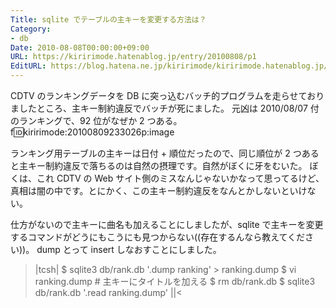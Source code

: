 ```yaml
---
Title: sqlite でテーブルの主キーを変更する方法は？
Category:
- db
Date: 2010-08-08T00:00:00+09:00
URL: https://kiririmode.hatenablog.jp/entry/20100808/p1
EditURL: https://blog.hatena.ne.jp/kiririmode/kiririmode.hatenablog.jp/atom/entry/8454420450078211687
---
```



CDTV のランキングデータを DB に突っ込むバッチ的プログラムを走らせておりましたところ、主キー制約違反でバッチが死にました。
元凶は 2010/08/07 付のランキングで、92 位がなぜか 2 つある。
f:id:kiririmode:20100809233026p:image

ランキング用テーブルの主キーは日付 + 順位だったので、同じ順位が 2 つあると主キー制約違反で落ちるのは自然の摂理です。自然がぼくに牙をむいた。
ぼくは、これ CDTV の Web サイト側のミスなんじゃないかなって思ってるけど、真相は闇の中です。とにかく、この主キー制約違反をなんとかしないといけない。

仕方がないので主キーに曲名も加えることにしましたが、sqlite で主キーを変更するコマンドがどうにもこうにも見つからない((存在するんなら教えてください))。
dump とって insert しなおすことにしました。
>|tcsh|
$ sqlite3 db/rank.db '.dump ranking' > ranking.dump
$ vi ranking.dump # 主キーにタイトルを加える
$ rm db/rank.db
$ sqlite3 db/rank.db '.read ranking.dump'
||<
